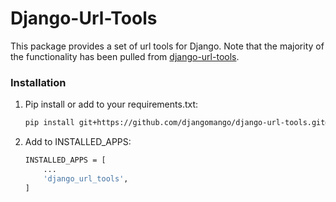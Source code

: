 # Django-Url-Tools

This package provides a set of url tools for Django. Note that the majority of the functionality has been pulled 
from [django-url-tools](https://bitbucket.org/monwara/django-url-tools/src/master/).

### Installation

1. Pip install or add to your requirements.txt:

    ```bash
    pip install git+https://github.com/djangomango/django-url-tools.git@main
    ```

2. Add to INSTALLED_APPS:

    ```bash
    INSTALLED_APPS = [
        ...
        'django_url_tools',
    ]
    ```